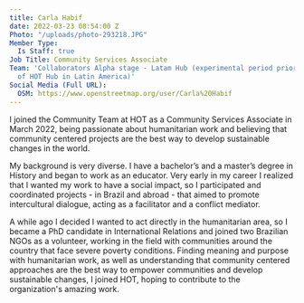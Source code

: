 ```yaml
---
title: Carla Habif
date: 2022-03-23 08:54:00 Z
Photo: "/uploads/photo-293218.JPG"
Member Type:
  Is Staff: true
Job Title: Community Services Associate
Team: 'Collaborators Alpha stage - Latam Hub (experimental period prior to the creation
  of HOT Hub in Latin America)'
Social Media (Full URL):
  OSM: https://www.openstreetmap.org/user/Carla%20Habif
---
```


I joined the Community Team at HOT as a Community Services Associate in March 2022, being passionate about humanitarian work and believing that community centered projects are the best way to develop sustainable changes in the world. 

My background is very diverse. I have a bachelor’s and a master’s degree in History and began to work as an educator. Very early in my career I realized that I wanted my work to have a social impact, so I participated and coordinated projects - in Brazil and abroad - that aimed to promote intercultural dialogue, acting as a facilitator and a conflict mediator. 

A while ago I decided I wanted to act directly in the humanitarian area, so I became a PhD candidate in International Relations and joined two Brazilian NGOs as a volunteer, working in the field with communities around the country that face severe poverty conditions. Finding meaning and purpose with humanitarian work, as well as understanding that community centered approaches are the best way to empower communities and develop sustainable changes, I joined HOT, hoping to contribute to the organization's amazing work.     